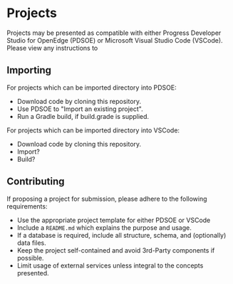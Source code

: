 # Projects #

Projects may be presented as compatible with either Progress Developer Studio for OpenEdge (PDSOE) or Microsoft Visual Studio Code (VSCode). Please view any instructions to 

## Importing ##

For projects which can be imported directory into PDSOE:

* Download code by cloning this repository.
* Use PDSOE to "Import an existing project".
* Run a Gradle build, if build.grade is supplied.

For projects which can be imported directory into VSCode:

* Download code by cloning this repository.
* Import?
* Build?

## Contributing ##

If proposing a project for submission, please adhere to the following requirements:

- Use the appropriate project template for either PDSOE or VSCode
- Include a `README.md` which explains the purpose and usage.
- If a database is required, include all structure, schema, and (optionally) data files.
- Keep the project self-contained and avoid 3rd-Party components if possible.
- Limit usage of external services unless integral to the concepts presented.
